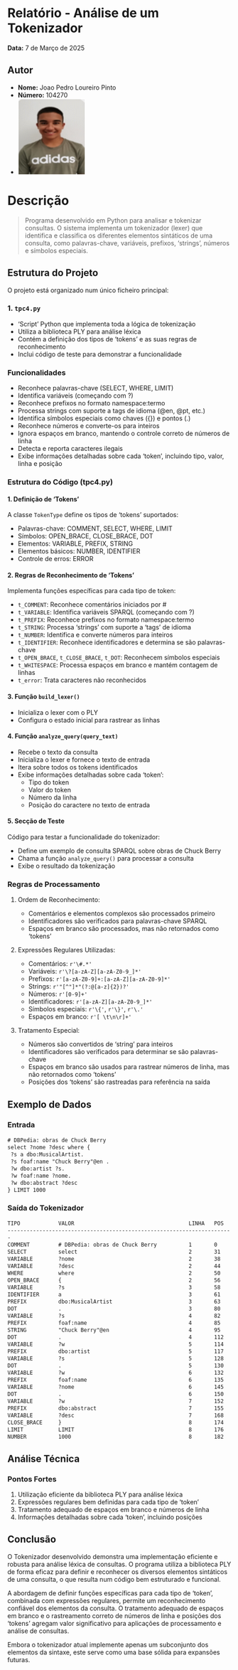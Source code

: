 # Relatório - Análise de um Tokenizador

**Data:** 7 de Março de 2025  

## Autor
- **Nome:** Joao Pedro Loureiro Pinto
- **Número:** 104270  
-  ![Foto do Autor](../fotoCara.png)

# Descrição
> Programa desenvolvido em Python para analisar e tokenizar consultas.
> O sistema implementa um tokenizador (lexer) que identifica e classifica os
> diferentes elementos sintáticos de uma consulta, como palavras-chave,
> variáveis, prefixos, ‘strings’, números e símbolos especiais.

## Estrutura do Projeto

O projeto está organizado num único ficheiro principal:

### 1. `tpc4.py`
- ‘Script’ Python que implementa toda a lógica de tokenização
- Utiliza a biblioteca PLY para análise léxica
- Contém a definição dos tipos de ‘tokens’ e as suas regras de reconhecimento
- Inclui código de teste para demonstrar a funcionalidade

### Funcionalidades
- Reconhece palavras-chave (SELECT, WHERE, LIMIT)
- Identifica variáveis (começando com ?)
- Reconhece prefixos no formato namespace:termo
- Processa strings com suporte a tags de idioma (@en, @pt, etc.)
- Identifica símbolos especiais como chaves ({}) e pontos (.)
- Reconhece números e converte-os para inteiros
- Ignora espaços em branco, mantendo o controle correto de números de linha
- Detecta e reporta caracteres ilegais
- Exibe informações detalhadas sobre cada ‘token’, incluindo tipo, valor, linha e posição

### Estrutura do Código (tpc4.py)

#### 1. Definição de ‘Tokens’
A classe `TokenType` define os tipos de ‘tokens’ suportados:
- Palavras-chave: COMMENT, SELECT, WHERE, LIMIT
- Símbolos: OPEN_BRACE, CLOSE_BRACE, DOT
- Elementos: VARIABLE, PREFIX, STRING
- Elementos básicos: NUMBER, IDENTIFIER
- Controle de erros: ERROR

#### 2. Regras de Reconhecimento de ‘Tokens’
Implementa funções específicas para cada tipo de token:
- `t_COMMENT`: Reconhece comentários iniciados por #
- `t_VARIABLE`: Identifica variáveis SPARQL (começando com ?)
- `t_PREFIX`: Reconhece prefixos no formato namespace:termo
- `t_STRING`: Processa ‘strings’ com suporte a ‘tags’ de idioma
- `t_NUMBER`: Identifica e converte números para inteiros
- `t_IDENTIFIER`: Reconhece identificadores e determina se são palavras-chave
- `t_OPEN_BRACE`, `t_CLOSE_BRACE`, `t_DOT`: Reconhecem símbolos especiais
- `t_WHITESPACE`: Processa espaços em branco e mantém contagem de linhas
- `t_error`: Trata caracteres não reconhecidos

#### 3. Função `build_lexer()`
- Inicializa o lexer com o PLY
- Configura o estado inicial para rastrear as linhas

#### 4. Função `analyze_query(query_text)`
- Recebe o texto da consulta
- Inicializa o lexer e fornece o texto de entrada
- Itera sobre todos os tokens identificados
- Exibe informações detalhadas sobre cada ‘token’:
  - Tipo do token
  - Valor do token
  - Número da linha
  - Posição do caractere no texto de entrada

#### 5. Secção de Teste
Código para testar a funcionalidade do tokenizador:
- Define um exemplo de consulta SPARQL sobre obras de Chuck Berry
- Chama a função `analyze_query()` para processar a consulta
- Exibe o resultado da tokenização

### Regras de Processamento
1. Ordem de Reconhecimento:
   - Comentários e elementos complexos são processados primeiro
   - Identificadores são verificados para palavras-chave SPARQL
   - Espaços em branco são processados, mas não retornados como ‘tokens’

2. Expressões Regulares Utilizadas:
   - Comentários: `r'\#.*'`
   - Variáveis: `r'\?[a-zA-Z][a-zA-Z0-9_]*'`
   - Prefixos: `r'[a-zA-Z0-9]+:[a-zA-Z][a-zA-Z0-9]*'`
   - Strings: `r'"[^"]*"(?:@[a-z]{2})?'`
   - Números: `r'[0-9]+'`
   - Identificadores: `r'[a-zA-Z][a-zA-Z0-9_]*'`
   - Símbolos especiais: `r'\{'`, `r'\}'`, `r'\.'`
   - Espaços em branco: `r'[ \t\n\r]+'`

3. Tratamento Especial:
   - Números são convertidos de ‘string’ para inteiros
   - Identificadores são verificados para determinar se são palavras-chave
   - Espaços em branco são usados para rastrear números de linha, mas não retornados como ‘tokens’
   - Posições dos ‘tokens’ são rastreadas para referência na saída

## Exemplo de Dados

### Entrada
```
# DBPedia: obras de Chuck Berry
select ?nome ?desc where {
 ?s a dbo:MusicalArtist.
 ?s foaf:name "Chuck Berry"@en .
 ?w dbo:artist ?s.
 ?w foaf:name ?nome.
 ?w dbo:abstract ?desc
} LIMIT 1000
```

### Saída do Tokenizador
```
TIPO            VALOR                                    LINHA   POS   
-----------------------------------------------------------------------
COMMENT         # DBPedia: obras de Chuck Berry          1       0     
SELECT          select                                   2       31    
VARIABLE        ?nome                                    2       38    
VARIABLE        ?desc                                    2       44    
WHERE           where                                    2       50    
OPEN_BRACE      {                                        2       56    
VARIABLE        ?s                                       3       58    
IDENTIFIER      a                                        3       61    
PREFIX          dbo:MusicalArtist                        3       63    
DOT             .                                        3       80    
VARIABLE        ?s                                       4       82    
PREFIX          foaf:name                                4       85    
STRING          "Chuck Berry"@en                         4       95    
DOT             .                                        4       112   
VARIABLE        ?w                                       5       114   
PREFIX          dbo:artist                               5       117   
VARIABLE        ?s                                       5       128   
DOT             .                                        5       130   
VARIABLE        ?w                                       6       132   
PREFIX          foaf:name                                6       135   
VARIABLE        ?nome                                    6       145   
DOT             .                                        6       150   
VARIABLE        ?w                                       7       152   
PREFIX          dbo:abstract                             7       155   
VARIABLE        ?desc                                    7       168   
CLOSE_BRACE     }                                        8       174   
LIMIT           LIMIT                                    8       176   
NUMBER          1000                                     8       182   
```

## Análise Técnica

### Pontos Fortes
1. Utilização eficiente da biblioteca PLY para análise léxica
2. Expressões regulares bem definidas para cada tipo de ‘token’
3. Tratamento adequado de espaços em branco e números de linha
5. Informações detalhadas sobre cada ‘token’, incluindo posições

## Conclusão

O Tokenizador desenvolvido demonstra uma implementação eficiente e robusta
para análise léxica de consultas. O programa utiliza a biblioteca PLY de forma
eficaz para definir e reconhecer os diversos elementos sintáticos de uma consulta,
o que resulta num código bem estruturado e funcional.

A abordagem de definir funções específicas para cada tipo de ‘token’, combinada com
expressões regulares, permite um reconhecimento confiável dos elementos
da consulta. O tratamento adequado de espaços em branco e o rastreamento correto
de números de linha e posições dos ‘tokens’ agregam valor significativo para aplicações
de processamento e análise de consultas.

Embora o tokenizador atual implemente apenas um subconjunto dos elementos da
sintaxe, este serve como uma base sólida para expansões futuras. 
